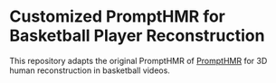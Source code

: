 # Customized PromptHMR for Basketball Player Reconstruction

This repository adapts the original PromptHMR of [PromptHMR](https://github.com/yufu-wang/PromptHMR) for 3D human reconstruction in basketball videos.

